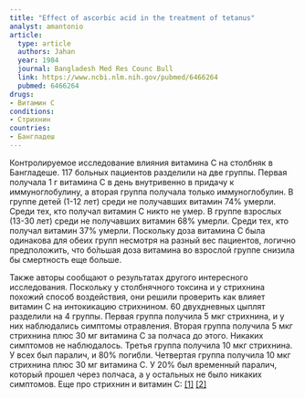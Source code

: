 ```yaml
---
title: "Effect of ascorbic acid in the treatment of tetanus"
analyst: amantonio
article:
  type: article
  authors: Jahan
  year: 1984
  journal: Bangladesh Med Res Counc Bull
  link: https://www.ncbi.nlm.nih.gov/pubmed/6466264
  pubmed: 6466264
drugs:
- Витамин C
conditions:
- Стрихнин
countries:
- Бангладеш
---
```


Контролируемое исследование влияния витамина С на столбняк в Бангладеше. 117 больных пациентов разделили на две группы. Первая получала 1 г витамина С в день внутривенно в придачу к иммуноглобулину, а вторая группа получала только иммуноглобулин.
В группе детей (1-12 лет) среди не получавших витамин 74% умерли. Среди тех, кто получал витамин С никто не умер.
В группе взрослых (13-30 лет) среди не получавших витамин 68% умерли. Среди тех, кто получал витамин 37% умерли. Поскольку доза витамина С была одинакова для обеих групп несмотря на разный вес пациентов, логично предположить, что бо́льшая доза витамина во взрослой группе снизила бы смертность еще больше.

Также авторы сообщают о результатах другого интересного исследования. Поскольку у столбнячного токсина и у стрихнина похожий способ воздействия, они решили проверить как влияет витамин С на интокикацию стрихнином.
60 двухдневных цыплят разделили на 4 группы.
Первая группа получила 5 мкг стрихнина, и у них наблюдались симптомы отравления.
Вторая группа получила 5 мкг стрихнина плюс 30 мг витамина С за полчаса до этого. Никаких симптомов не наблюдалось.
Третья группа получила 10 мкг стрихнина. У всех был паралич, и 80% погибли.
Четвертая группа получила 10 мкг стрихнина плюс 30 мг витамина С. У 20% был временный паралич, который прошел через полчаса, а у остальных не было никаких симптомов.
Еще про стрихнин и витамин С: [[1]](https://www.ncbi.nlm.nih.gov/pubmed/14291219) [[2]](https://www.ncbi.nlm.nih.gov/pubmed/4383547)
